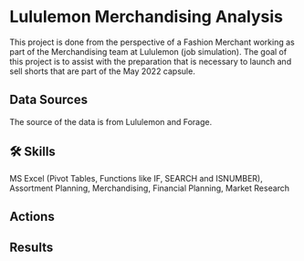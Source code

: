 
# Lululemon Merchandising Analysis 
This project is done from the perspective of a Fashion Merchant working as part of the Merchandising team at Lululemon (job simulation). The goal of this project is to assist with the preparation that is necessary to launch and sell shorts that are part of the May 2022 capsule. 


## Data Sources

The source of the data is from Lululemon and Forage. 
## 🛠 Skills
MS Excel (Pivot Tables, Functions like IF, SEARCH and ISNUMBER), Assortment Planning, Merchandising, Financial Planning, Market Research 


## Actions


## Results